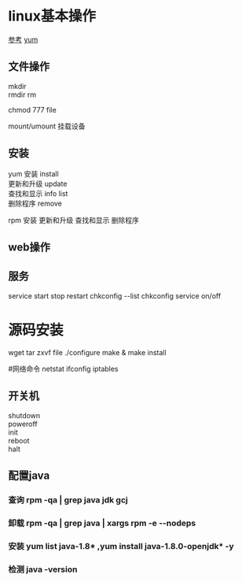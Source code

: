 # linux基本操作
[参考](http://www.runoob.com/linux/linux-tutorial.html)
[yum](https://www.cnblogs.com/liaocheng/p/4243589.html)

## 文件操作
mkdir  
rmdir
rm  

chmod 777 file

mount/umount 挂载设备

## 安装
yum
安装  install  
更新和升级   update  
查找和显示   info list  
删除程序  remove  

rpm 
安装
更新和升级
查找和显示
删除程序
## web操作

## 服务  
service start stop restart
chkconfig --list 
chkconfig service on/off  

# 源码安装
wget 
tar zxvf file
./configure
make & make install

#网络命令
netstat
ifconfig
iptables

## 开关机
shutdown  
poweroff  
init  
reboot  
halt  

## 配置java  
### 查询 rpm -qa | grep java jdk gcj
### 卸载 rpm -qa | grep java | xargs rpm -e --nodeps
### 安装 yum list java-1.8*  ,yum install java-1.8.0-openjdk* -y 
### 检测 java -version



